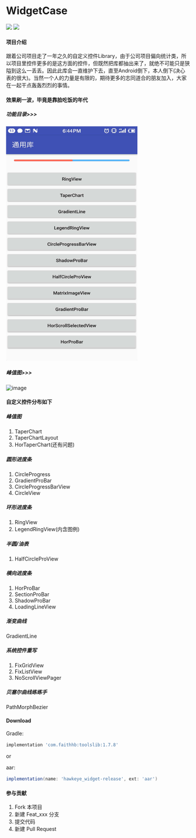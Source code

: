 # WidgetCase

<!--https://shields.io/-->
<!--[![auc][aucsvg]][auc] [![api][apisvg]][api] [![License][licensesvg]][license]-->

[![](https://img.shields.io/badge/widget-1.7.8-green.svg)](https://github.com/faith-hb/WidgetCase/) [![](https://img.shields.io/badge/platform-android-blue.svg)](https://github.com/faith-hb/WidgetCase)



#### 项目介绍
跟着公司项目走了一年之久的自定义控件Library，由于公司项目偏向统计类，所以项目里控件更多的是这方面的控件，但既然把库都抽出来了，就绝不可能只是狭隘到这么一丢丢。因此此库会一直维护下去，直至Android倒下，本人倒下(决心表的很大)。当然一个人的力量是有限的，期待更多的志同道合的朋友加入，大家在一起干点轰轰烈烈的事情。


#### 效果刷一波，毕竟是靠脸吃饭的年代
<!--![功能目录](screenshots/main.jpg){:height="960px" width="540px"}-->

<!--![功能目录](screenshots/main.jpg = 100*)-->

##### 功能目录>>>
<img src="screenshots/main.jpg" width="360" height="640"/>

##### 峰值图>>>
![image](https://github.com/faith-hb/WidgetCase/blob/master/screenshots/taperchart.gif)




#### 自定义控件分布如下

##### 峰值图
1. TaperChart
2. TaperChartLayout
3. HorTaperChart(还有问题)

##### 圆形进度条
1. CircleProgress
2. GradientProBar
3. CircleProgressBarView
4. CircleView

##### 环形进度条
1. RingView
2. LegendRingView(内含图例)

##### 半圆/油表
1. HalfCircleProView

##### 横向进度条
1. HorProBar
2. SectionProBar
3. ShadowProBar
4. LoadingLineView

##### 渐变曲线
GradientLine


##### 系统控件重写
1. FixGridView
2. FixListView
3. NoScrollViewPager

##### 贝塞尔曲线练练手
PathMorphBezier


#### Download
Gradle:
``` groovy
implementation 'com.faithhb:toolslib:1.7.8'
```

or

aar:
``` groovy
implementation(name: 'hawkeye_widget-release', ext: 'aar')
```

#### 参与贡献

1. Fork 本项目
2. 新建 Feat_xxx 分支
3. 提交代码
4. 新建 Pull Request